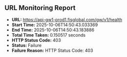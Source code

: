 ## URL Monitoring Report

- **URL:** https://api-gw1-prod1.fisglobal.com/gw/v1/health
- **Start Time:** 2025-10-06T14:50:43.033369
- **End Time:** 2025-10-06T14:50:43.183886
- **Total Time Taken:** 0.150517 seconds
- **HTTP Status Code:** 403
- **Status:** Failure
- **Failure Reason:** HTTP Status Code: 403
